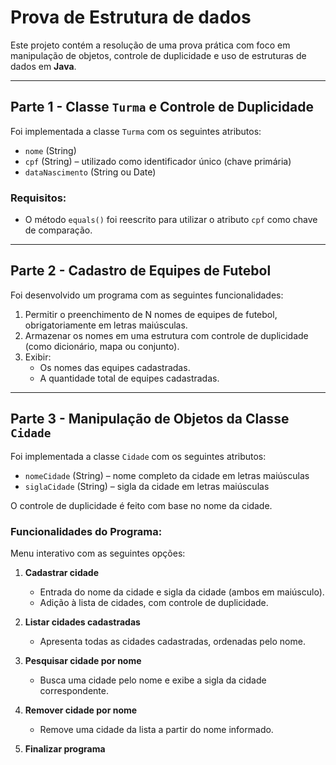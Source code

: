 # Prova de Estrutura de dados  

Este projeto contém a resolução de uma prova prática com foco em manipulação de objetos, controle de duplicidade e uso de estruturas de dados em **Java**.

---

## Parte 1 - Classe `Turma` e Controle de Duplicidade

Foi implementada a classe `Turma` com os seguintes atributos:

- `nome` (String)  
- `cpf` (String) – utilizado como identificador único (chave primária)  
- `dataNascimento` (String ou Date)

### Requisitos:

- O método `equals()` foi reescrito para utilizar o atributo `cpf` como chave de comparação.

---

## Parte 2 - Cadastro de Equipes de Futebol

Foi desenvolvido um programa com as seguintes funcionalidades:

1. Permitir o preenchimento de N nomes de equipes de futebol, obrigatoriamente em letras maiúsculas.
2. Armazenar os nomes em uma estrutura com controle de duplicidade (como dicionário, mapa ou conjunto).
3. Exibir:
   - Os nomes das equipes cadastradas.
   - A quantidade total de equipes cadastradas.

---

## Parte 3 - Manipulação de Objetos da Classe `Cidade`

Foi implementada a classe `Cidade` com os seguintes atributos:

- `nomeCidade` (String) – nome completo da cidade em letras maiúsculas
- `siglaCidade` (String) – sigla da cidade em letras maiúsculas

O controle de duplicidade é feito com base no nome da cidade.

### Funcionalidades do Programa:

Menu interativo com as seguintes opções:

1. **Cadastrar cidade**  
   - Entrada do nome da cidade e sigla da cidade (ambos em maiúsculo).  
   - Adição à lista de cidades, com controle de duplicidade.

2. **Listar cidades cadastradas**  
   - Apresenta todas as cidades cadastradas, ordenadas pelo nome.

3. **Pesquisar cidade por nome**  
   - Busca uma cidade pelo nome e exibe a sigla da cidade correspondente.

4. **Remover cidade por nome**  
   - Remove uma cidade da lista a partir do nome informado.

5. **Finalizar programa**
